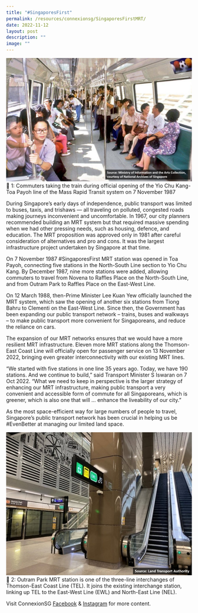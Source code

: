 ```yaml
---
title: "#SingaporesFirst"
permalink: /resources/connexionsg/SingaporesFirstMRT/
date: 2022-11-12
layout: post
description: ""
image: ""
---
```

![](/images/connexionsg/2022/MRT%201.jpg)
📸 1: Commuters taking the train during official opening of the Yio Chu Kang-Toa Payoh line of the Mass Rapid Transit system on 7 November 1987

During Singapore’s early days of independence, public transport was limited to buses, taxis, and trishaws — all traveling on polluted, congested roads making journeys inconvenient and uncomfortable. In 1967, our city planners recommended building an MRT system but that required massive spending when we had other pressing needs, such as housing, defence, and education. The MRT proposition was approved only in 1981 after careful consideration of alternatives and pro and cons. It was the largest infrastructure project undertaken by Singapore at that time.

On 7 November 1987 #SingaporesFirst MRT station was opened in Toa Payoh, connecting five stations in the North-South Line section to Yio Chu Kang. By December 1987, nine more stations were added, allowing commuters to travel from Novena to Raffles Place on the North-South Line, and from Outram Park to Raffles Place on the East-West Line.

On 12 March 1988, then-Prime Minister Lee Kuan Yew officially launched the MRT system, which saw the opening of another six stations from Tiong Bahru to Clementi on the East-West Line.
Since then, the Government has been expanding our public transport network – trains, buses and walkways – to make public transport more convenient for Singaporeans, and reduce the reliance on cars.

The expansion of our MRT networks ensures that we would have a more resilient MRT infrastructure. Eleven more MRT stations along the Thomson-East Coast Line will officially open for passenger service on 13 November 2022, bringing even greater interconnectivity with our existing MRT lines.

“We started with five stations in one line 35 years ago. Today, we have 190 stations. And we continue to build,” said Transport Minister S Iswaran on 7 Oct 2022. “What we need to keep in perspective is the larger strategy of enhancing our MRT infrastructure, making public transport a very convenient and accessible form of commute for all Singaporeans, which is greener, which is also one that will … enhance the liveability of our city.”

As the most space-efficient way for large numbers of people to travel, Singapore’s public transport network has been crucial in helping us be #EvenBetter at managing our limited land space.

![](/images/connexionsg/2022/MRT%202.jpg)
📸 2: Outram Park MRT station is one of the three-line interchanges of Thomson-East Coast Line (TEL). It joins the existing interchange station, linking up TEL to the East-West Line (EWL) and North-East Line (NEL).

Visit ConnexionSG [Facebook](https://www.facebook.com/ConnexionSG) & [Instagram](https://www.instagram.com/connexionsg/) for more content.